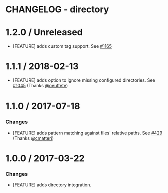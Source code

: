# CHANGELOG - directory

1.2.0 / Unreleased
==================

* [FEATURE] adds custom tag support. See [#1165][]

1.1.1 / 2018-02-13
==================

* [FEATURE] adds option to ignore missing configured directories. See [#1045][] (Thanks [@oeuftete][])

1.1.0 / 2017-07-18
==================

### Changes

* [FEATURE] adds pattern matching against files' relative paths. See [#429][] (Thanks [@cmatteri][])

1.0.0 / 2017-03-22
==================

### Changes

* [FEATURE] adds directory integration.

[#429]: https://github.com/DataDog/integrations-core/pull/429

<!--- The following link definition list is generated by PimpMyChangelog --->
[#1165]: https://github.com/DataDog/integrations-core/pull/1165
[#429]: https://github.com/DataDog/integrations-core/issues/429
[#1045]: https://github.com/DataDog/integrations-core/issues/1045
[@cmatteri]: https://github.com/cmatteri
[@oeuftete]: https://github.com/oeuftete
